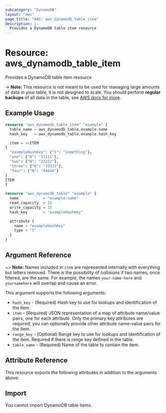 ```yaml
---
subcategory: "DynamoDB"
layout: "aws"
page_title: "AWS: aws_dynamodb_table_item"
description: |-
  Provides a DynamoDB table item resource
---
```


# Resource: aws_dynamodb_table_item

Provides a DynamoDB table item resource

-> **Note:** This resource is not meant to be used for managing large amounts of data in your table, it is not designed to scale.
  You should perform **regular backups** of all data in the table, see [AWS docs for more](https://docs.aws.amazon.com/amazondynamodb/latest/developerguide/BackupRestore.html).

## Example Usage

```terraform
resource "aws_dynamodb_table_item" "example" {
  table_name = aws_dynamodb_table.example.name
  hash_key   = aws_dynamodb_table.example.hash_key

  item = <<ITEM
{
  "exampleHashKey": {"S": "something"},
  "one": {"N": "11111"},
  "two": {"N": "22222"},
  "three": {"N": "33333"},
  "four": {"N": "44444"}
}
ITEM
}

resource "aws_dynamodb_table" "example" {
  name           = "example-name"
  read_capacity  = 10
  write_capacity = 10
  hash_key       = "exampleHashKey"

  attribute {
    name = "exampleHashKey"
    type = "S"
  }
}
```

## Argument Reference

~> **Note:** Names included in `item` are represented internally with everything but letters removed. There is the possibility of collisions if two names, once filtered, are the same. For example, the names `your-name-here` and `yournamehere` will overlap and cause an error.

This argument supports the following arguments:

* `hash_key` - (Required) Hash key to use for lookups and identification of the item
* `item` - (Required) JSON representation of a map of attribute name/value pairs, one for each attribute. Only the primary key attributes are required; you can optionally provide other attribute name-value pairs for the item.
* `range_key` - (Optional) Range key to use for lookups and identification of the item. Required if there is range key defined in the table.
* `table_name` - (Required) Name of the table to contain the item.

## Attribute Reference

This resource exports the following attributes in addition to the arguments above:

## Import

You cannot import DynamoDB table items.
